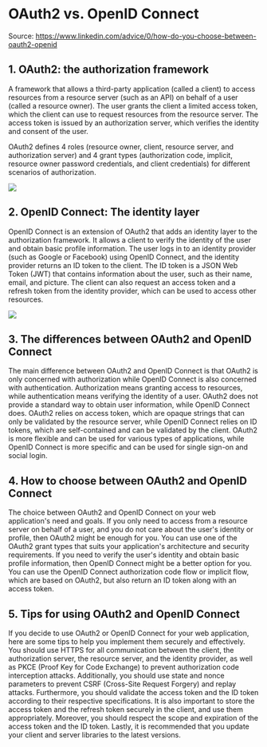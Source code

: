# OAuth2 vs. OpenID Connect

Source: <https://www.linkedin.com/advice/0/how-do-you-choose-between-oauth2-openid>

## 1. OAuth2: the authorization framework

A framework that allows a third-party application (called a client) to access resources from a resource server (such as an API) on behalf of a user (called a resource owner). The user grants the client a limited access token, which the client can use to request resources from the resource server. The access token is issued by an authorization server, which verifies the identity and consent of the user.

OAuth2 defines 4 roles (resource owner, client, resource server, and authorization server) and 4 grant types (authorization code, implicit, resource owner password credentials, and client credentials) for different scenarios of authorization.

![](https://assets.digitalocean.com/articles/oauth/abstract_flow.png)

## 2. OpenID Connect: The identity layer

OpenID Connect is an extension of OAuth2 that adds an identity layer to the authorization framework. It allows a client to verify the identity of the user and obtain basic profile information. The user logs in to an identity provider (such as Google or Facebook) using OpenID Connect, and the identity provider returns an ID token to the client. The ID token is a JSON Web Token (JWT) that contains information about the user, such as their name, email, and picture. The client can also request an access token and a refresh token from the identity provider, which can be used to access other resources.

![](https://curity.io/images/resources/openidconnect/openID-connect-overview.svg)

## 3. The differences between OAuth2 and OpenID Connect

The main difference between OAuth2 and OpenID Connect is that OAuth2 is only concerned with authorization while OpenID Connect is also concerned with authentication. Authorization means granting access to resources, while authentication means  verifying the identity of a user. OAuth2 does not provide a standard way to obtain user information, while OpenID Connect does. OAuth2 relies on access token, which are opaque strings that can only be validated by the resource server, while OpenID Connect relies on ID tokens, which are self-contained and can be validated by the client. OAuth2 is more flexible and can be used for various types of applications, while OpenID Connect is more specific and can be used for single sign-on and social login.

## 4. How to choose between OAuth2 and OpenID Connect

The choice between OAuth2 and OpenID Connect on your web application's need and goals. If you only need to access from a resource server on behalf of a user, and you do not care about the user's identity or profile, then OAuth2 might be enough for you. You can use one of the OAuth2 grant types that suits your application's architecture and security requirements. If you need to verify the user's identity and obtain basic profile information, then OpenID Connect might be a better option for you. You can use the OpenID Connect authorization code flow or implicit flow, which are based on OAuth2, but also return an ID token along with an access token.

## 5. Tips for using OAuth2 and OpenID Connect

If you decide to use OAuth2 or OpenID Connect for your web application, here are some tips to help you implement them securely and effectively. You should use HTTPS for all communication between the client, the authorization server, the resource server, and the identity provider, as well as PKCE (Proof Key for Code Exchange) to prevent authorization code interception attacks. Additionally, you should use state and nonce parameters to prevent CSRF (Cross-Site Request Forgery) and replay attacks. Furthermore, you should validate the access token and the ID token according to their respective specifications. It is also important to store the access token and the refresh token securely in the client, and use them appropriately. Moreover, you should respect the scope and expiration of the access token and the ID token. Lastly, it is recommended that you update your client and server libraries to the latest versions.
